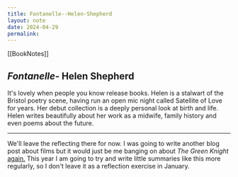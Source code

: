 ```yaml
---
title: Fontanelle--Helen-Shepherd
layout: note
date: 2024-04-29
permalink:
---
```


[[BookNotes]]

## *Fontanelle*- Helen Shepherd

It's lovely when people you know release books. Helen is a stalwart of the Bristol poetry scene, having run an open mic night called Satellite of Love for years. Her debut collection is a deeply personal look at birth and life. Helen writes beautifully about her work as a midwife, family history and even poems about the future. 

---

We'll leave the reflecting there for now. I was going to write another blog post about films but it would just be me banging on about *The Green Knight* [again.](https://www.davidralphlewis.co.uk/uncertain-art/) This year I am going to try and write little summaries like this more regularly, so I don't leave it as a reflection exercise in January.
